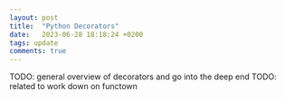 ```yaml
---
layout: post
title:  "Python Decorators"
date:   2023-06-28 18:18:24 +0200
tags: update
comments: true
---
```


TODO: general overview of decorators and go into the deep end
TODO: related to work down on functown